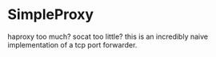# SimpleProxy
haproxy too much? socat too little? this is an incredibly naive implementation of a tcp port forwarder.

